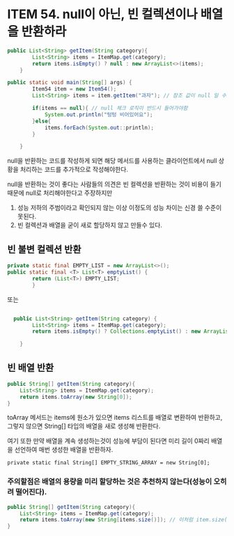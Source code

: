 # ITEM 54. null이 아닌, 빈 컬렉션이나 배열을 반환하라

```java
public List<String> getItem(String category){
        List<String> items = ItemMap.get(category);
        return items.isEmpty() ? null : new ArrayList<>(items);
    }
```

```java
public static void main(String[] args) {
        Item54 item = new Item54();
        List<String> items = item.getItem("과자"); // 참조 값이 null 일 수도 있음

        if(items == null){ // null 체크 로직이 반드시 들어가야함
            System.out.println("텅텅 비어있어요");
        }else{
            items.forEach(System.out::println);
        }

    }
```

null을 반환하는 코드를 작성하게 되면 해당 메서드를 사용하는 클라이언트에서 null 상황을 처리하는 코드를 추가적으로 작성해야한다.

null을 반환하는 것이 좋다는 사람들의 의견은 빈 컬렉션을 반환하는 것이 비용이 들기 때문에 null로 처리해야한다고 주장하지만

1. 성능 저하의 주범이라고 확인되지 않는 이상 이정도의 성능 차이는 신경 쓸 수준이 못된다.
2. 빈 컬렉션과 배열을 굳이 새로 할당하지 않고 만들수 있다.

## 빈 불변 컬렉션 반환

```java
private static final EMPTY_LIST = new ArrayList<>();
public static final <T> List<T> emptyList() {
        return (List<T>) EMPTY_LIST;
        }
```

또는 

```java

  public List<String> getItem(String category) {
        List<String> items = ItemMap.get(category);
        return items.isEmpty() ? Collections.emptyList() : new ArrayList<>(items);

    }
```

## 빈 배열 반환

```java
public String[] getItem(String category){
  	List<String> items = ItemMap.get(category);
  	return items.toArray(new String[0]);
}
```

toArray 메서드는 items에 원소가 있으면 items 리스트를 배열로 변환하여 반환하고, 그렇지 않으면 String[] 타입의 배열을 새로 생성해 반환한다.

여기 또한 만약 배열을 계속 생성하는것이 성능에 부담이 된다면 미리 길이 0짜리 배열을 선언하여 매번 생성한 배열을 반환하자.

```text
private static final String[] EMPTY_STRING_ARRAY = new String[0];
```

### 주의할점은 배열의 용량을 미리 할당하는 것은 추천하지 않는다(성능이 오히려 떨어진다).

```java
public String[] getItem(String category){
  	List<String> items = ItemMap.get(category);
  	return items.toArray(new String[items.size()]); // 이처럼 item.size() 를 지정하여 미리 할당하지 말라는 이야기입니다.
}
```

